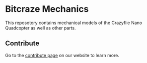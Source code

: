 # Bitcraze Mechanics

This reposotory contains mechanical models of the Crazyflie Nano Quadcopter as well as other parts.

## Contribute
Go to the [contribute page](https://www.bitcraze.io/contribute/) on our website to learn more.
